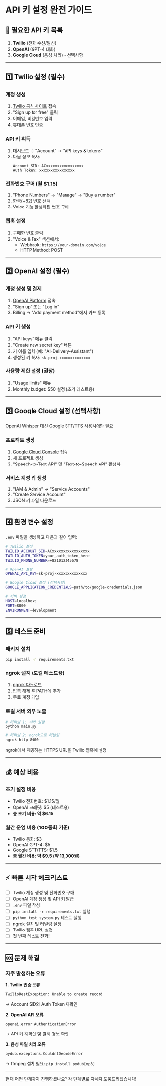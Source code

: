 # API 키 설정 완전 가이드

## 🔑 필요한 API 키 목록

1. **Twilio** (전화 수신/발신)
2. **OpenAI** (GPT-4 대화)
3. **Google Cloud** (음성 처리) - 선택사항

---

## 1️⃣ Twilio 설정 (필수)

### 계정 생성
1. [Twilio 공식 사이트](https://www.twilio.com) 접속
2. "Sign up for free" 클릭
3. 이메일, 비밀번호 입력
4. 휴대폰 번호 인증

### API 키 획득
1. 대시보드 → "Account" → "API keys & tokens"
2. 다음 정보 복사:
   ```
   Account SID: ACxxxxxxxxxxxxxxxxx
   Auth Token: xxxxxxxxxxxxxxxx
   ```

### 전화번호 구매 (월 $1.15)
1. "Phone Numbers" → "Manage" → "Buy a number"
2. 한국(+82) 번호 선택
3. Voice 기능 활성화된 번호 구매

### 웹훅 설정
1. 구매한 번호 클릭
2. "Voice & Fax" 섹션에서:
   - Webhook: `https://your-domain.com/voice`
   - HTTP Method: POST

---

## 2️⃣ OpenAI 설정 (필수)

### 계정 생성 및 결제
1. [OpenAI Platform](https://platform.openai.com) 접속
2. "Sign up" 또는 "Log in"
3. Billing → "Add payment method"에서 카드 등록

### API 키 생성
1. "API keys" 메뉴 클릭
2. "Create new secret key" 버튼
3. 키 이름 입력 (예: "AI-Delivery-Assistant")
4. 생성된 키 복사: `sk-proj-xxxxxxxxxxxxxx`

### 사용량 제한 설정 (권장)
1. "Usage limits" 메뉴
2. Monthly budget: $50 설정 (초기 테스트용)

---

## 3️⃣ Google Cloud 설정 (선택사항)

OpenAI Whisper 대신 Google STT/TTS 사용시에만 필요

### 프로젝트 생성
1. [Google Cloud Console](https://console.cloud.google.com) 접속
2. 새 프로젝트 생성
3. "Speech-to-Text API" 및 "Text-to-Speech API" 활성화

### 서비스 계정 키 생성
1. "IAM & Admin" → "Service Accounts"
2. "Create Service Account"
3. JSON 키 파일 다운로드

---

## 4️⃣ 환경 변수 설정

`.env` 파일을 생성하고 다음과 같이 입력:

```bash
# Twilio 설정
TWILIO_ACCOUNT_SID=ACxxxxxxxxxxxxxxxxx
TWILIO_AUTH_TOKEN=your_auth_token_here
TWILIO_PHONE_NUMBER=+821012345678

# OpenAI 설정
OPENAI_API_KEY=sk-proj-xxxxxxxxxxxxxx

# Google Cloud 설정 (선택사항)
GOOGLE_APPLICATION_CREDENTIALS=path/to/google-credentials.json

# 서버 설정
HOST=localhost
PORT=8000
ENVIRONMENT=development
```

---

## 5️⃣ 테스트 준비

### 패키지 설치
```bash
pip install -r requirements.txt
```

### ngrok 설치 (로컬 테스트용)
1. [ngrok 다운로드](https://ngrok.com/download)
2. 압축 해제 후 PATH에 추가
3. 무료 계정 가입

### 로컬 서버 외부 노출
```bash
# 터미널 1: 서버 실행
python main.py

# 터미널 2: ngrok으로 터널링
ngrok http 8000
```

ngrok에서 제공하는 HTTPS URL을 Twilio 웹훅에 설정

---

## 💰 예상 비용

### 초기 설정 비용
- Twilio 전화번호: $1.15/월
- OpenAI 크레딧: $5 (테스트용)
- **총 초기 비용: 약 $6.15**

### 월간 운영 비용 (100통화 기준)
- Twilio 통화: $3
- OpenAI GPT-4: $5
- Google STT/TTS: $1.5
- **총 월간 비용: 약 $9.5 (약 13,000원)**

---

## ⚡ 빠른 시작 체크리스트

- [ ] Twilio 계정 생성 및 전화번호 구매
- [ ] OpenAI 계정 생성 및 API 키 발급
- [ ] `.env` 파일 작성
- [ ] `pip install -r requirements.txt` 실행
- [ ] `python test_system.py` 테스트 실행
- [ ] ngrok 설치 및 터널링 설정
- [ ] Twilio 웹훅 URL 설정
- [ ] 첫 번째 테스트 전화!

---

## 🆘 문제 해결

### 자주 발생하는 오류

**1. Twilio 인증 오류**
```
TwilioRestException: Unable to create record
```
→ Account SID와 Auth Token 재확인

**2. OpenAI API 오류**
```
openai.error.AuthenticationError
```
→ API 키 재확인 및 결제 정보 확인

**3. 음성 파일 처리 오류**
```
pydub.exceptions.CouldntDecodeError
```
→ ffmpeg 설치 필요: `pip install pydub[mp3]`

---

현재 어떤 단계까지 진행하셨나요? 
각 단계별로 자세히 도움드리겠습니다!